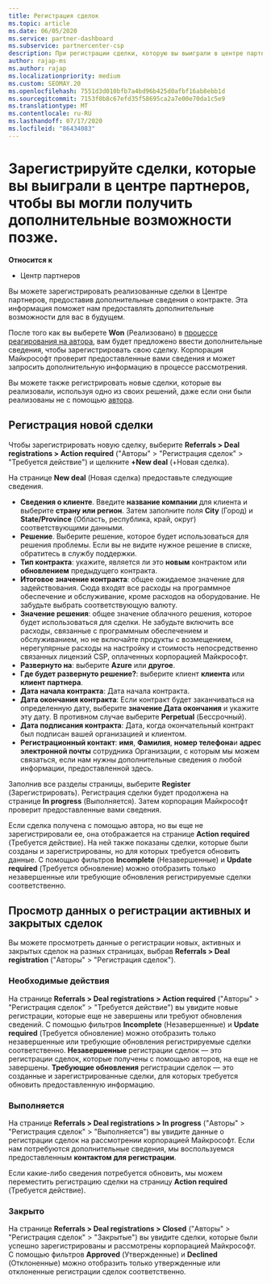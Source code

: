 ```yaml
---
title: Регистрация сделок
ms.topic: article
ms.date: 06/05/2020
ms.service: partner-dashboard
ms.subservice: partnercenter-csp
description: При регистрации сделки, которую вы выиграли в центре партнеров, она помогает корпорации Майкрософт предоставить вам больше возможностей в будущем.
author: rajap-ms
ms.author: rajap
ms.localizationpriority: medium
ms.custom: SEOMAY.20
ms.openlocfilehash: 7551d3d010bfb7a4bd96b425d0afbf16ab8ebb1d
ms.sourcegitcommit: 7153f0b8c67efd35f58695ca2a7e00e70da1c5e9
ms.translationtype: MT
ms.contentlocale: ru-RU
ms.lasthandoff: 07/17/2020
ms.locfileid: "86434083"
---
```

# <a name="register-deals-youve-won-in-partner-center-so-you-can-get-more-opportunities-later"></a>Зарегистрируйте сделки, которые вы выиграли в центре партнеров, чтобы вы могли получить дополнительные возможности позже.

**Относится к**

- Центр партнеров

Вы можете зарегистрировать реализованные сделки в Центре партнеров, предоставив дополнительные сведения о контракте. Эта информация поможет нам предоставлять дополнительные возможности для вас в будущем.

После того как вы выберете **Won** (Реализовано) в [процессе реагирования на автора](responding-to-referrals.md), вам будет предложено ввести дополнительные сведения, чтобы зарегистрировать свою сделку. Корпорация Майкрософт проверит предоставленные вами сведения и может запросить дополнительную информацию в процессе рассмотрения.

Вы можете также регистрировать новые сделки, которые вы реализовали, используя одно из своих решений, даже если они были реализованы не с помощью [автора](referrals.md). 

## <a name="register-a-new-deal"></a>Регистрация новой сделки

Чтобы зарегистрировать новую сделку, выберите **Referrals > Deal registrations > Action required** ("Авторы" > "Регистрация сделок" > "Требуется действие") и щелкните **+New deal** (+Новая сделка).

На странице **New deal** (Новая сделка) предоставьте следующие сведения.

- **Сведения о клиенте**. Введите **название компании** для клиента и выберите **страну или регион**. Затем заполните поля **City** (Город) и **State/Province** (Область, республика, край, округ) соответствующими данными.
- **Решение**. Выберите решение, которое будет использоваться для решения проблемы. Если вы не видите нужное решение в списке, обратитесь в службу поддержки.
- **Тип контракта**: укажите, является ли это **новым** контрактом или **обновлением** предыдущего контракта.
- **Итоговое значение контракта**: общее ожидаемое значение для задействования. Сюда входят все расходы на программное обеспечение и обслуживание, кроме расходов на оборудование. Не забудьте выбрать соответствующую валюту.
- **Значение решения**: общее значение облачного решения, которое будет использоваться для сделки. Не забудьте включить все расходы, связанные с программным обеспечением и обслуживанием, но не включайте продукты с возмещением, нерегулярные расходы на настройку и стоимость непосредственно связанных лицензий CSP, оплаченных корпорацией Майкрософт.
- **Развернуто на**: выберите **Azure** или **другое**.
- **Где будет развернуто решение?**: выберите клиент **клиента** или **клиент партнера**.
- **Дата начала контракта**: Дата начала контракта.
- **Дата окончания контракта**: Если контракт будет заканчиваться на определенную дату, выберите **значение Дата окончания** и укажите эту дату. В противном случае выберите **Perpetual** (Бессрочный).
- **Дата подписания контракта**: Дата, когда окончательный контракт был подписан вашей организацией и клиентом.
- **Регистрационный контакт**: **имя**, **Фамилия**, **номер телефона**и **адрес электронной почты** сотрудника Организации, с которым мы можем связаться, если нам нужны дополнительные сведения о любой информации, предоставленной здесь.

Заполнив все разделы страницы, выберите **Register** (Зарегистрировать). Регистрация сделки будет продолжена на странице **In progress** (Выполняется). Затем корпорация Майкрософт проверит предоставленные вами сведения.

Если сделка получена с помощью автора, но вы еще не зарегистрировали ее, она отображается на странице **Action required** (Требуется действие). На ней также показаны сделки, которые были созданы и зарегистрированы, но для которых требуется обновить данные. С помощью фильтров **Incomplete** (Незавершенные) и **Update required** (Требуется обновление) можно отобразить только незавершенные или требующие обновления регистрируемые сделки соответственно.

## <a name="viewing-active-and-closed-deal-registrations"></a>Просмотр данных о регистрации активных и закрытых сделок

Вы можете просмотреть данные о регистрации новых, активных и закрытых сделок на разных страницах, выбрав **Referrals > Deal registration** ("Авторы" > "Регистрация сделок").

### <a name="action-required"></a>Необходимые действия

На странице **Referrals > Deal registrations > Action required** ("Авторы" > "Регистрация сделок" > "Требуется действие") вы увидите новые регистрации, которые еще не завершены или требуют обновления сведений. С помощью фильтров **Incomplete** (Незавершенные) и **Update required** (Требуется обновление) можно отобразить только незавершенные или требующие обновления регистрируемые сделки соответственно. **Незавершенные** регистрации сделок — это регистрации сделок, которые получены с помощью авторов, на еще не завершены. **Требующие обновления** регистрации сделок — это созданные и зарегистрированные сделки, для которых требуется обновить предоставленную информацию.

### <a name="in-progress"></a>Выполняется

На странице **Referrals > Deal registrations > In progress** ("Авторы" > "Регистрация сделок" > "Выполняется") вы увидите данные о регистрации сделок на рассмотрении корпорацией Майкрософт. Если нам потребуются дополнительные сведения, мы воспользуемся предоставленным **контактом для регистрации**.

Если какие-либо сведения потребуется обновить, мы можем переместить регистрацию сделки на страницу **Action required** (Требуется действие).

### <a name="closed"></a>Закрыто

На странице **Referrals > Deal registrations > Closed** ("Авторы" > "Регистрация сделок" > "Закрытые") вы увидите сделки, которые были успешно зарегистрированы и рассмотрены корпорацией Майкрософт. С помощью фильтров **Approved** (Утвержденные) и **Declined** (Отклоненные) можно отобразить только утвержденные или отклоненные регистрации сделок соответственно.